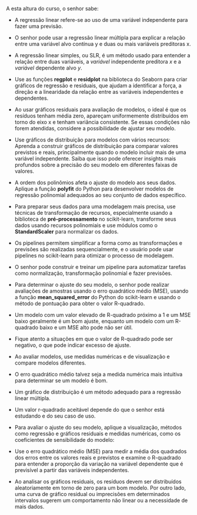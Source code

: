A esta altura do curso, o senhor sabe:

- A regressão linear refere-se ao uso de uma variável independente para fazer uma previsão.
    
- O senhor pode usar a regressão linear múltipla para explicar a relação entre uma variável alvo contínua y e duas ou mais variáveis preditoras x.
    
- A regressão linear simples, ou SLR, é um método usado para entender a relação entre duas variáveis, a _variável_ independente preditora _x_ e a _variável_ dependente alvo _y_.
    
- Use as funções **regplot** e **residplot** na biblioteca do Seaborn para criar gráficos de regressão e residuais, que ajudam a identificar a força, a direção e a linearidade da relação entre as variáveis independentes e dependentes.
    
- Ao usar gráficos residuais para avaliação de modelos, o ideal é que os resíduos tenham média zero, apareçam uniformemente distribuídos em torno do eixo x e tenham variância consistente. Se essas condições não forem atendidas, considere a possibilidade de ajustar seu modelo.
    
- Use gráficos de distribuição para modelos com vários recursos: Aprenda a construir gráficos de distribuição para comparar valores previstos e reais, principalmente quando o modelo incluir mais de uma variável independente. Saiba que isso pode oferecer insights mais profundos sobre a precisão do seu modelo em diferentes faixas de valores.
    
- A ordem dos polinômios afeta o ajuste do modelo aos seus dados. Aplique a função **polyfit** do Python para desenvolver modelos de regressão polinomial adequados ao seu conjunto de dados específico.
    
- Para preparar seus dados para uma modelagem mais precisa, use técnicas de transformação de recursos, especialmente usando a biblioteca de **pré-processamento** no scikit-learn, transforme seus dados usando recursos polinomiais e use módulos como o **StandardScaler** para normalizar os dados.
    
- Os pipelines permitem simplificar a forma como as transformações e previsões são realizadas sequencialmente, e o usuário pode usar pipelines no scikit-learn para otimizar o processo de modelagem.
    
- O senhor pode construir e treinar um pipeline para automatizar tarefas como normalização, transformação polinomial e fazer previsões.
    
- Para determinar o ajuste do seu modelo, o senhor pode realizar avaliações de amostras usando o erro quadrático médio (MSE), usando a função **mean_squared_error** do Python do scikit-learn e usando o método de pontuação para obter o valor R-quadrado.
    
- Um modelo com um valor elevado de R-quadrado próximo a 1 e um MSE baixo geralmente é um bom ajuste, enquanto um modelo com um R-quadrado baixo e um MSE alto pode não ser útil.
    
- Fique atento a situações em que o valor de R-quadrado pode ser negativo, o que pode indicar excesso de ajuste.
    
- Ao avaliar modelos, use medidas numéricas e de visualização e compare modelos diferentes.
    
- O erro quadrático médio talvez seja a medida numérica mais intuitiva para determinar se um modelo é bom.
    
- Um gráfico de distribuição é um método adequado para a regressão linear múltipla.
    
- Um valor r-quadrado aceitável depende do que o senhor está estudando e do seu caso de uso.
    
- Para avaliar o ajuste do seu modelo, aplique a visualização, métodos como regressão e gráficos residuais e medidas numéricas, como os coeficientes de sensibilidade do modelo:
    
- Use o erro quadrático médio (MSE) para medir a média dos quadrados dos erros entre os valores reais e previstos e examine o R-quadrado para entender a proporção da variação na variável dependente que é previsível a partir das variáveis independentes.
    
- Ao analisar os gráficos residuais, os resíduos devem ser distribuídos aleatoriamente em torno de zero para um bom modelo. Por outro lado, uma curva de gráfico residual ou imprecisões em determinados intervalos sugerem um comportamento não linear ou a necessidade de mais dados.